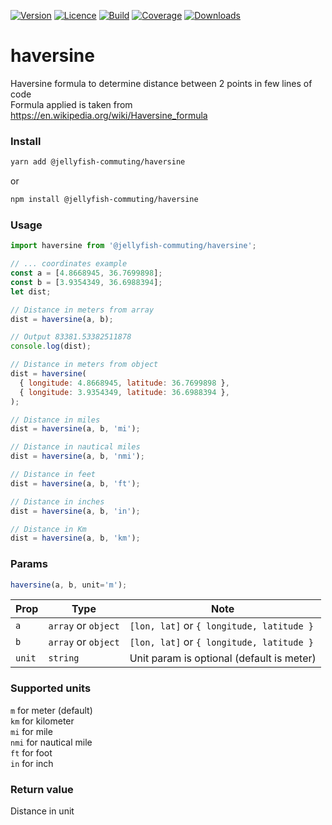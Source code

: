 [![Version](https://img.shields.io/npm/v/@jellyfish-commuting/haversine)](https://www.npmjs.com/package/@jellyfish-commuting/haversine)
[![Licence](https://img.shields.io/npm/l/@jellyfish-commuting/haversine)](https://en.wikipedia.org/wiki/ISC_license)
[![Build](https://img.shields.io/travis/jellyfish-commuting/haversine)](https://travis-ci.org/github/jellyfish-commuting/haversine)
[![Coverage](https://img.shields.io/codecov/c/github/jellyfish-commuting/haversine)](https://codecov.io/gh/jellyfish-commuting/haversine)
[![Downloads](https://img.shields.io/npm/dt/@jellyfish-commuting/haversine)](https://www.npmjs.com/package/@jellyfish-commuting/haversine)

# haversine
Haversine formula to determine distance between 2 points in few lines of code  
Formula applied is taken from https://en.wikipedia.org/wiki/Haversine_formula


### Install
```bash
yarn add @jellyfish-commuting/haversine
```
or
```bash
npm install @jellyfish-commuting/haversine
```
### Usage
```javascript
import haversine from '@jellyfish-commuting/haversine';

// ... coordinates example
const a = [4.8668945, 36.7699898];
const b = [3.9354349, 36.6988394];
let dist;

// Distance in meters from array
dist = haversine(a, b);

// Output 83381.53382511878
console.log(dist); 

// Distance in meters from object
dist = haversine(
  { longitude: 4.8668945, latitude: 36.7699898 }, 
  { longitude: 3.9354349, latitude: 36.6988394 },
);

// Distance in miles
dist = haversine(a, b, 'mi');

// Distance in nautical miles
dist = haversine(a, b, 'nmi');

// Distance in feet
dist = haversine(a, b, 'ft');

// Distance in inches
dist = haversine(a, b, 'in');

// Distance in Km
dist = haversine(a, b, 'km');
```

### Params

```javascript
haversine(a, b, unit='m');
```

| Prop   | Type                |  Note                                     |
|--------|---------------------|-------------------------------------------|
| `a`    | `array` or `object` | `[lon, lat]` or `{ longitude, latitude }` |
| `b`    | `array` or `object` | `[lon, lat]` or `{ longitude, latitude }` |
| `unit` | `string`            | Unit param is optional (default is meter) |


### Supported units
   
`m` for meter (default)  
`km` for kilometer   
`mi` for mile  
`nmi` for nautical mile  
`ft` for foot  
`in` for inch
  

### Return value

Distance in unit
